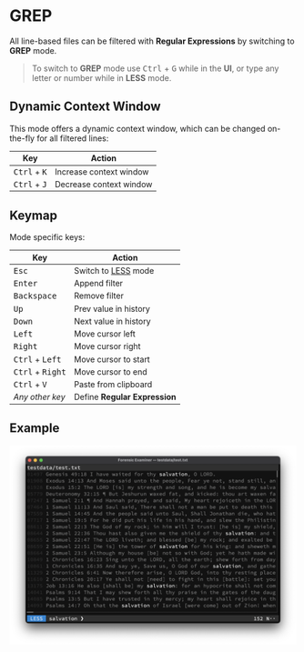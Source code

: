 # GREP
All line-based files can be filtered with **Regular Expressions** by switching to **GREP** mode.

> To switch to **GREP** mode use <kbd>Ctrl</kbd> + <kbd>G</kbd> while in the **UI**, or type any letter or number while in **LESS** mode.

## Dynamic Context Window
This mode offers a dynamic context window, which can be changed on-the-fly for all filtered lines:

| Key                            | Action                  |
|--------------------------------|-------------------------|
| <kbd>Ctrl</kbd> + <kbd>K</kbd> | Increase context window |
| <kbd>Ctrl</kbd> + <kbd>J</kbd> | Decrease context window |

## Keymap
Mode specific keys:

| Key                                | Action                         |
|------------------------------------|--------------------------------|
| <kbd>Esc</kbd>                     | Switch to [LESS](less.md) mode |
| <kbd>Enter</kbd>                   | Append filter                  |
| <kbd>Backspace</kbd>               | Remove filter                  |
| <kbd>Up</kbd>                      | Prev value in history          |
| <kbd>Down</kbd>                    | Next value in history          |
| <kbd>Left</kbd>                    | Move cursor left               |
| <kbd>Right</kbd>                   | Move cursor right              |
| <kbd>Ctrl</kbd> + <kbd>Left</kbd>  | Move cursor to start           |
| <kbd>Ctrl</kbd> + <kbd>Right</kbd> | Move cursor to end             |
| <kbd>Ctrl</kbd> + <kbd>V</kbd>     | Paste from clipboard           |
| *Any other key*                    | Define **Regular Expression**  |

## Example
![](../../../images/modes/grep.png "GREP")
